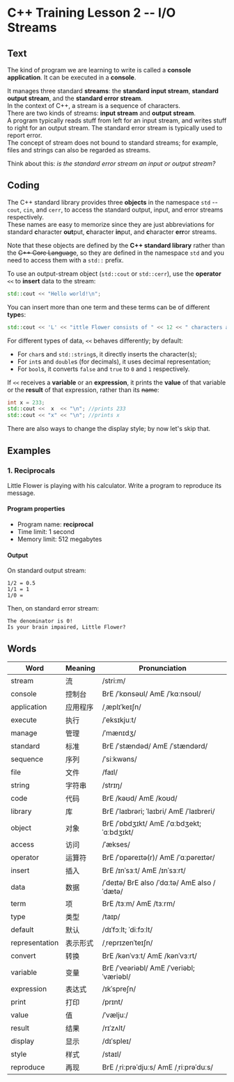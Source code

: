 # C++ Training Lesson 2 -- I/O Streams

## Text

The kind of program we are learning to write is called a **console application**.
It can be executed in a **console**.

It manages three standard **streams**: the **standard input stream**, **standard output stream**, and the **standard error stream**.  
In the context of C++, a stream is a sequence of characters.  
There are two kinds of streams: **input stream** and **output stream**.  
A program typically reads stuff from left for an input stream, and writes stuff to right for an output stream.
The standard error stream is typically used to report error.  
The concept of stream does not bound to standard streams;
for example, files and strings can also be regarded as streams.

Think about this: *is the standard error stream an input or output stream?*

## Coding

The C++ standard library provides three **objects** in the namespace `std` -- `cout`, `cin`, and `cerr`,
to access the standard output, input, and error streams respectively.  
These names are easy to memorize since they are just abbreviations for
standard **c**haracter **out**put,
**c**haracter **in**put,
and **c**haracter **err**or streams.

Note that these objects are defined by the **C++ standard library** rather than the ~~C++ Core Language~~,
so they are defined in the namespace `std` and you need to access them with a `std::` prefix.

To use an output-stream object (`std::cout` or `std::cerr`), use the **operator** `<<` to **insert** data to the stream:

```C++
std::cout << "Hello world!\n";
```

You can insert more than one term and these terms can be of different **type**s:

```C++
std::cout << 'L' << "ittle Flower consists of " << 12 << " characters and is " << 1.5 << " times that of Minecraft." << '\n';
```

For different types of data, `<<` behaves differently; by default:

* For `char`s and `std::string`s, it directly inserts the character(s);
* For `int`s and `double`s (for decimals), it uses decimal representation;
* For `bool`s, it converts `false` and `true` to `0` and `1` respectively.

If `<<` receives a **variable** or an **expression**,
it prints the **value** of that variable or the **result** of that expression,
rather than its ~~name~~:

```C++
int x = 233;
std::cout <<  x  << "\n"; //prints 233
std::cout << "x" << "\n"; //prints x
```

There are also ways to change the display style; by now let's skip that.

## Examples

### 1. Reciprocals

Little Flower is playing with his calculator. Write a program to reproduce its message. 

#### Program properties

* Program name: **reciprocal**
* Time limit: 1 second
* Memory limit: 512 megabytes

#### Output

On standard output stream:
```
1/2 = 0.5
1/1 = 1
1/0 =
```

Then, on standard error stream:
```
The denominator is 0!
Is your brain impaired, Little Flower?
```

## Words

Word | Meaning | Pronunciation
--- | --- | ---
stream | 流 | /stri:m/
console | 控制台 | BrE /ˈkɒnsəʊl/ AmE /ˈkɑːnsoʊl/
application | 应用程序 | /ˌæplɪˈkeɪʃn/
execute | 执行 | /ˈeksɪkjuːt/
manage | 管理 | /ˈmænɪdʒ/
standard | 标准 | BrE /ˈstændəd/ AmE /ˈstændərd/
sequence | 序列 | /ˈsiːkwəns/
file | 文件 | /faɪl/
string | 字符串 | /strɪŋ/
code | 代码 | BrE /kəʊd/ AmE /koʊd/
library | 库 | BrE /ˈlaɪbrəri; ˈlaɪbri/ AmE /ˈlaɪbreri/
object | 对象 | BrE /ˈɒbdʒɪkt/ AmE /ˈɑːbdʒekt; ˈɑːbdʒɪkt/
access | 访问 | /ˈækses/
operator | 运算符 | BrE /ˈɒpəreɪtə(r)/ AmE /ˈɑːpəreɪtər/
insert | 插入 | BrE /ɪnˈsɜːt/ AmE /ɪnˈsɜːrt/
data | 数据 | /ˈdeɪtə/ BrE also /ˈdɑːtə/ AmE also /ˈdætə/
term | 项 | BrE /tɜːm/ AmE /tɜːrm/
type | 类型 | /taɪp/
default | 默认 | /dɪˈfɔːlt; ˈdiːfɔːlt/
representation | 表示形式 | /ˌreprɪzenˈteɪʃn/
convert | 转换 | BrE /kənˈvɜːt/ AmE /kənˈvɜːrt/
variable | 变量 | BrE /ˈveəriəbl/ AmE /ˈveriəbl; ˈværiəbl/
expression | 表达式 | /ɪkˈspreʃn/
print | 打印 | /prɪnt/
value | 值 | /ˈvæljuː/
result | 结果 | /rɪˈzʌlt/
display | 显示 | /dɪˈspleɪ/
style | 样式 | /staɪl/
reproduce | 再现 | BrE /ˌriːprəˈdjuːs/ AmE /ˌriːprəˈduːs/

